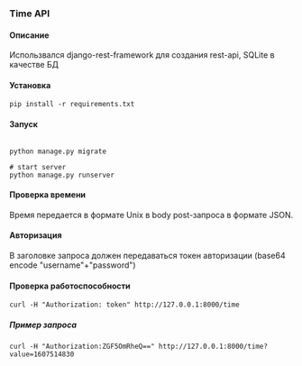 ### Time API

#### Описание

Использвался django-rest-framework для создания rest-api, SQLite в качестве БД

#### Установка

```shell script
pip install -r requirements.txt
```

#### Запуск

```shell script

python manage.py migrate

# start server
python manage.py runserver
```

#### Проверка времени
Время передается в формате Unix в body post-запроса в формате JSON. 

#### Авторизация
В заголовке запроса должен передаваться токен авторизации (base64 encode "username"+"password")

#### Проверка работоспособности

```shell script
curl -H "Authorization: token" http://127.0.0.1:8000/time
```
##### Пример запроса
```shell script
curl -H "Authorization:ZGF5OmRheQ==" http://127.0.0.1:8000/time?value=1607514830
```